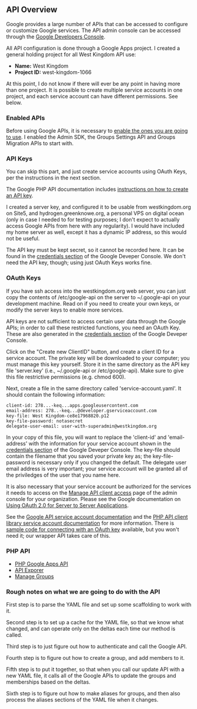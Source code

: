 ## API Overview

Google provides a large number of APIs that can be accessed
to configure or customize Google services.  The API admin
console can be accessed through the [Google Developers Console](https://console.developers.google.com).

All API configuration is done through a Google Apps project.
I created a general holding project for all West Kingdom API
use:

- **Name:** West Kingdom
- **Project ID:** west-kingdom-1066

At this point, I do not know if there will ever be any point
in having more than one project.  It is possible to create
multiple service accounts in one project, and each service
account can have different permissions.  See below.

### Enabled APIs

Before using Google APIs, it is necessary
to [enable the ones you are going to use](https://console.developers.google.com/project/west-web-1066/apiui/api).
I enabled the Admin SDK, the Groups Settings API and 
Groups Migration APIs to start with.

### API Keys

You can skip this part, and just create service accounts
using OAuth Keys, per the instructions in the next section.

The Google PHP API documentation includes [instructions on 
how to create an API key](https://developers.google.com/api-client-library/php/auth/api-keys).

I created a server key, and configured it to be usable from
westkingdom.org on Site5, and hydrogen.greenknowe.org, a personal
VPS on digital ocean (only in case I needed to for testing purposes;
I don't expect to actually access Google APIs from here with any
regularity).  I would have included my home server as well, except
it has a dynamic IP address, so this would not be useful.

The API key must be kept secret, so it cannot be recorded here.
It can be found in the [credentials section](https://console.developers.google.com/project/west-web-1066/apiui/credential)
of the Google Deveper Console.  We don't need the API key,
though; using just OAuth Keys works fine.

### OAuth Keys

If you have ssh access into the westkingdom.org web server,
you can just copy the contents of /etc/google-api on the
server to ~/.google-api on your development machine.  Read
on if you need to create your own keys, or modify the server
keys to enable more services.

API keys are not sufficient to access certain user data through
the Google APIs; in order to call these restricted functions, you
need an OAuth Key.  These are also generated in the
[credentials section](https://console.developers.google.com/project/west-web-1066/apiui/credential)
of the Google Deveper Console.

Click on the "Create new ClientID" button, and create a client
ID for a service account.  The private key will be downloaded
to your computer; you must manage this key yourself.  Store it
in the same directory as the API key file 'server.key' (i.e.,
~/.google-api or /etc/google-api).  Make sure to give this
file restrictive permissions (e.g. chmod 600).

Next, create a file
in the same directory called 'service-account.yaml'.  It
should contain the following information:
```
client-id: 278...-keq...apps.googleusercontent.com
email-address: 278..-keq...@developer.gserviceaccount.com
key-file: West Kingdom-ce8e17968820.p12
key-file-password: notasecret
delegate-user-email: user-with-superadmin@westkingdom.org
```
In your copy of this file, you will want to replace the
'client-id' and 'email-address' with the information for
your service account shown in the [credentials section](https://console.developers.google.com/project/west-web-1066/apiui/credential)
of the Google Deveper Console. The key-file should
contain the filename that you saved your private key as;
the key-file-password is necessary only if you changed the
default.  The delegate user email address is very important;
your service account will be granted all of the priviledges
of the user that you name here.

It is also necessary that your service account be
authorized for the services it needs to access on the
[Manage API client access](https://admin.google.com/westkingdom.org/AdminHome?chromeless=1#OGX:ManageOauthClients) page of
the admin console for your organization.  Please see the
Google documentation on [Using OAuth 2.0 for Server to Server Applications](https://developers.google.com/accounts/docs/OAuth2ServiceAccount).

See the [Google API service account documentation](https://developers.google.com/accounts/docs/OAuth2?hl=en_US#serviceaccount) and the [PHP API client library service account documentation](https://developers.google.com/api-client-library/php/auth/service-accounts) for more
information.  There is [sample code for connecting with an
OAuth key](https://github.com/google/google-api-php-client/blob/master/examples/service-account.php) available,
but you won't need it; our wrapper API takes care of this.

### PHP API

- [PHP Google Apps API](https://developers.google.com/api-client-library/php/)
- [API Exporer](http://developers.google.com/apis-explorer)
- [Manage Groups](https://developers.google.com/admin-sdk/directory/v1/guides/manage-groups)

### Rough notes on what we are going to do with the API

First step is to parse the YAML file and set up some scaffolding to work with it.

Second step is to set up a cache for the YAML file, so that we know what changed, and can operate only on the deltas each time our method is called.

Third step is to just figure out how to authenticate and call the Google API.

Fourth step is to figure out how to create a group, and add members to it.

Fifth step is to put it together, so that when you call our update API with a new YAML file, it calls all of the Google APIs to update the groups and memberships based on the deltas.

Sixth step is to figure out how to make aliases for groups, and then also process the aliases sections of the YAML file when it changes.
